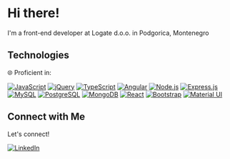 # Hi there!

I'm a front-end developer at Logate d.o.o. in Podgorica, Montenegro

## Technologies

 🌐 Proficient in:


  [![JavaScript](https://img.shields.io/badge/-JavaScript-F7DF1E?style=for-the-badge&logo=javascript&logoColor=black)](https://www.example.com)
  [![jQuery](https://img.shields.io/badge/-jQuery-0769AD?style=for-the-badge&logo=jquery&logoColor=white)](https://www.example.com)
  [![TypeScript](https://img.shields.io/badge/-TypeScript-007ACC?style=for-the-badge&logo=typescript&logoColor=white)](https://www.example.com)
  [![Angular](https://img.shields.io/badge/-Angular-DD0031?style=for-the-badge&logo=angular&logoColor=white)](https://www.example.com)
  [![Node.js](https://img.shields.io/badge/-Node.js-43853D?style=for-the-badge&logo=node.js&logoColor=white)](https://www.example.com)
  [![Express.js](https://img.shields.io/badge/-Express.js-000000?style=for-the-badge&logo=express&logoColor=white)](https://www.example.com)
  [![MySQL](https://img.shields.io/badge/-MySQL-4479A1?style=for-the-badge&logo=mysql&logoColor=white)](https://www.example.com)
  [![PostgreSQL](https://img.shields.io/badge/-PostgreSQL-336791?style=for-the-badge&logo=postgresql&logoColor=white)](https://www.example.com)
  [![MongoDB](https://img.shields.io/badge/-MongoDB-47A248?style=for-the-badge&logo=mongodb&logoColor=white)](https://www.example.com)
  [![React](https://img.shields.io/badge/-React-61DAFB?style=for-the-badge&logo=react&logoColor=black)](https://www.example.com)
  [![Bootstrap](https://img.shields.io/badge/-Bootstrap-7952B3?style=for-the-badge&logo=bootstrap&logoColor=white)](https://www.example.com)
  [![Material UI](https://img.shields.io/badge/-Material%20UI-0081CB?style=for-the-badge&logo=material-ui&logoColor=white)](https://www.example.com)
  

## Connect with Me

Let's connect!

[![LinkedIn](https://img.shields.io/badge/-LinkedIn-0077B5?style=for-the-badge&logo=linkedin&logoColor=white)](https://www.linkedin.com/in/milovan-antic/)

